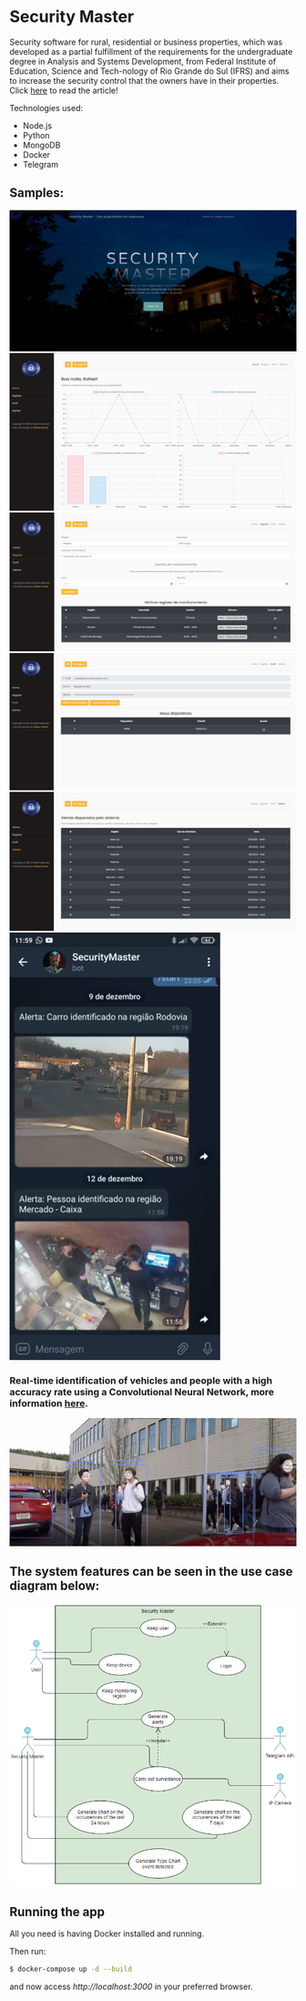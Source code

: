 # Security Master

Security software for rural, residential or business properties, which was developed as a partial fulfillment of the requirements for the undergraduate degree in Analysis and Systems Development, from Federal Institute of Education, Science and Tech-nology of Rio Grande do Sul (IFRS) and aims to increase the security control that the owners have in their properties. Click <a href="https://docs.google.com/document/d/1hbUs30B3wBhGEHl1hm2ims1H8KTSsusbb0jeCRtRAlc/edit?usp=sharing">here</a> to read the article!

Technologies used:
  - Node.js
  - Python
  - MongoDB
  - Docker
  - Telegram

## Samples:

<img src="https://github.com/rafaelscariot/security-master/blob/master/src/app/public/img/Screenshot_3.png" />
<img src="https://github.com/rafaelscariot/security-master/blob/master/src/app/public/img/Screenshot_10.png" />
<img src="https://github.com/rafaelscariot/security-master/blob/master/src/app/public/img/Screenshot_6.png" />
<img src="https://github.com/rafaelscariot/security-master/blob/master/src/app/public/img/Screenshot_8.png" />
<img src="https://github.com/rafaelscariot/security-master/blob/master/src/app/public/img/Screenshot_9.png" />
<img src="https://github.com/rafaelscariot/security-master/blob/master/src/app/public/img/Screenshot_7.png" />

### Real-time identification of vehicles and people with a high accuracy rate using a Convolutional Neural Network, more information <a href="https://github.com/rafaelscariot/detect-people-and-vehicles">here</a>.

<img src="https://github.com/rafaelscariot/detect-people-and-vehicles/blob/master/src/resources/result.png" />

## The system features can be seen in the use case diagram below:

<img src="https://github.com/rafaelscariot/security-master/blob/master/src/app/public/img/usecases.png" />

## Running the app

All you need is having Docker installed and running.

Then run:

```bash
$ docker-compose up -d --build
```

and now access _http://localhost:3000_ in your preferred browser.
